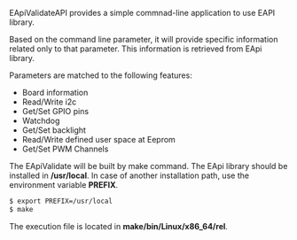 EApiValidateAPI provides a simple commnad-line application to use EAPI library.

Based on the command line parameter, it will provide specific information related
only to that parameter. This information is retrieved from EApi library.

Parameters are matched to the following features:

* Board information
* Read/Write i2c
* Get/Set GPIO pins
* Watchdog
* Get/Set backlight
* Read/Write defined user space at Eeprom
* Get/Set PWM Channels

The EApiValidate will be built by make command. 
The EApi library should be installed in **/usr/local**. In case of another installation
path, use the environment variable **PREFIX**.

 ~~~bash
$ export PREFIX=/usr/local
$ make
~~~

The execution file is located in  **make/bin/Linux/x86_64/rel**.


